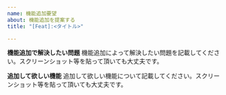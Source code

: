```yaml
---
name: 機能追加要望
about: 機能追加を提案する
title: "[Feat]:<タイトル>"

---
```


**機能追加で解決したい問題**
機能追加によって解決したい問題を記載してください。スクリーンショット等を貼って頂いても大丈夫です。

**追加して欲しい機能**
追加して欲しい機能について記載してください。スクリーンショット等を貼って頂いても大丈夫です。
